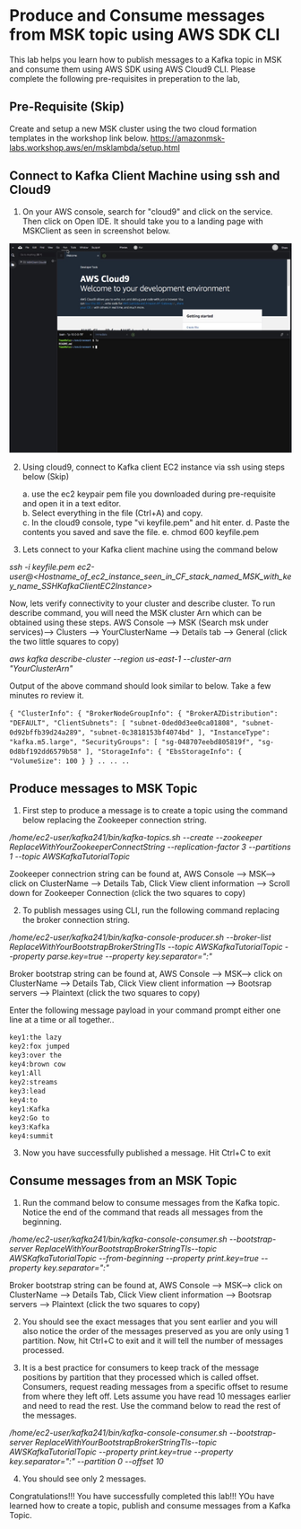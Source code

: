 # Produce and Consume messages from MSK topic using AWS SDK CLI
This lab helps you learn how to publish messages to a Kafka topic in MSK and consume them using AWS SDK using AWS Cloud9 CLI. Please complete the following pre-requisites in preperation to the lab,

## Pre-Requisite (Skip)
Create and setup a new MSK cluster using the two cloud formation templates in the workshop link below. 
https://amazonmsk-labs.workshop.aws/en/msklambda/setup.html

## Connect to Kafka Client Machine using ssh and Cloud9
1. On your AWS console, search for "cloud9" and click on the service. Then click on Open IDE. It should take you to a landing page with MSKClient as seen in screenshot below. 

![screenshot](picture1.jpg)

2. Using cloud9, connect to Kafka client EC2 instance via ssh using steps below (Skip)

    a. use the ec2 keypair pem file you downloaded during pre-requisite and open it in a text editor.\
    b. Select everything in the file (Ctrl+A) and copy.\
    c. In the cloud9 console, type "vi keyfile.pem" and hit enter.
    d. Paste the contents you saved and save the file.
    e. chmod 600 keyfile.pem
    
3. Lets connect to your Kafka client machine using the command below

*ssh -i keyfile.pem ec2-user@<Hostname_of_ec2_instance_seen_in_CF_stack_named_MSK_with_key_name_SSHKafkaClientEC2Instance>*

Now, lets verify connectivity to your cluster and describe cluster. To run describe command, you will need the MSK cluster Arn which can be obtained using these steps. AWS Console --> MSK (Search msk under services)--> Clusters --> YourClusterName --> Details tab --> General (click the two little squares to copy)

*aws kafka describe-cluster --region us-east-1 --cluster-arn "YourClusterArn"*

Output of the above command should look similar to below. Take a few minutes ro review it. 

`{
    "ClusterInfo": {
        "BrokerNodeGroupInfo": {
            "BrokerAZDistribution": "DEFAULT",
            "ClientSubnets": [
                "subnet-0ded0d3ee0ca01808",
                "subnet-0d92bffb39d24a289",
                "subnet-0c3818153bf4074bd"
            ],
            "InstanceType": "kafka.m5.large",
            "SecurityGroups": [
                "sg-048707eebd805819f",
                "sg-0d8bf192dd6579b58"
            ],
            "StorageInfo": {
                "EbsStorageInfo": {
                    "VolumeSize": 100
                }
            }
            ..
            ..
            ..`
            

## Produce messages to MSK Topic

1. First step to produce a message is to create a topic using the command below replacing the Zookeeper connection string.

*/home/ec2-user/kafka241/bin/kafka-topics.sh  --create --zookeeper ReplaceWithYourZookeeperConnectString --replication-factor 3 --partitions 1 --topic AWSKafkaTutorialTopic*

Zookeeper connectrion string can be found at, AWS Console --> MSK--> click on ClusterName --> Details Tab, Click View client information --> Scroll down for Zookeeper Connection (click the two squares to copy)

2. To publish messages using CLI, run the following command replacing the broker connection string.

*/home/ec2-user/kafka241/bin/kafka-console-producer.sh --broker-list ReplaceWithYourBootstrapBrokerStringTls --topic AWSKafkaTutorialTopic --property parse.key=true --property key.separator=":"*

Broker bootstrap string can be found at, AWS Console --> MSK--> click on ClusterName --> Details Tab, Click View client information --> Bootsrap servers --> Plaintext (click the two squares to copy)

Enter the following message payload in your command prompt either one line at a time or all together..
```
key1:the lazy
key2:fox jumped
key3:over the
key4:brown cow
key1:All
key2:streams
key3:lead
key4:to
key1:Kafka
key2:Go to
key3:Kafka
key4:summit
```
3. Now you have successfully published a message. Hit Ctrl+C to exit

## Consume messages from an MSK Topic
1. Run the command below to consume messages from the Kafka topic. Notice the end of the command that reads all messages from the beginning. 

*/home/ec2-user/kafka241/bin/kafka-console-consumer.sh --bootstrap-server ReplaceWithYourBootstrapBrokerStringTls--topic AWSKafkaTutorialTopic --from-beginning --property print.key=true --property key.separator=":"*

Broker bootstrap string can be found at, AWS Console --> MSK--> click on ClusterName --> Details Tab, Click View client information --> Bootsrap servers --> Plaintext (click the two squares to copy)

2. You should see the exact messages that you sent earlier and you will also notice the order of the messages preserved as you are only using 1 partition. Now, hit Ctrl+C to exit and it will tell the number of messages processed. 

3. It is a best practice for consumers to keep track of the message positions by partition that they processed which is called offset. Consumers, request reading messages from a specific offset to resume from where they left off. Lets assume you have read 10 messages earlier and need to read the rest. Use the command below to read the rest of the messages. 

*/home/ec2-user/kafka241/bin/kafka-console-consumer.sh --bootstrap-server ReplaceWithYourBootstrapBrokerStringTls--topic AWSKafkaTutorialTopic --property print.key=true --property key.separator=":" --partition 0 --offset 10*

4. You should see only 2 messages.

Congratulations!!! You have successfully completed this lab!!! YOu have learned how to create a topic, publish and consume messages from a Kafka Topic.
